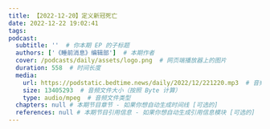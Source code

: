 ```yaml
---
title: 【2022-12-20】定义新冠死亡
date: 2022-12-22 19:02:41
tags:
podcast:
  subtitle: ''  # 你本期 EP 的子标题
  authors: ['《睡前消息》编辑部']  # 本期作者
  cover: /podcasts/daily/assets/logo.png  # 网页端播放器上的图片
  duration: 558  # 时间长度
  media:
    url: https://podstatic.bedtime.news/daily/2022/12/221220.mp3  # 音频文件
    size: 13405293  # 音频文件大小（按照 Byte 计算）
    type: audio/mpeg  # 音频文件类型
  chapters: null # 本期节目章节 - 如果你想自动生成时间线 [可选的]
  references: null # 本期节目引用信息 - 如果你想自动生成引用信息模块 [可选的]
---
```

